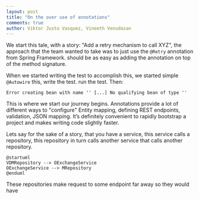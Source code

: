 ```yaml
---
layout: post
title: "On the over use of annotations"
comments: true
author: Viktor Justo Vasquez, Vineeth Venudasan
---
```


We start this tale, with a story: "Add a retry mechanism to call XYZ", the approach that the team wanted to take was to just use the `@Retry` annotation from Spring Framework. should be as easy as adding the annotation on top of the method signature.

When we started writing the test to accomplish this, we started simple `@Autowire` this, write the test. run the test. Then:

```
Error creating bean with name '' [...] No qualifying bean of type ''
```

This is where we start our journey begins. Annotations provide a lot of different ways to "configure" Entity mapping, defining REST endpoints, validation, JSON mapping. It’s definitely convenient to rapidly bootstrap a project and makes writing code slightly faster.


Lets say for the sake of a story, that you have a service, this service calls a repository, this repository in turn calls another service that calls another repository.

```plantuml
@startuml
VDMRepository --> OExchangeService
OExchangeService --> MRepository
@enduml
```

These repositories make request to some endpoint far away
so they would have
